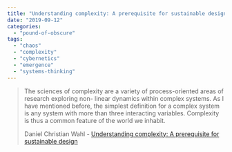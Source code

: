 ```yaml
---
title: "Understanding complexity: A prerequisite for sustainable design"
date: "2019-09-12"
categories: 
  - "pound-of-obscure"
tags: 
  - "chaos"
  - "complexity"
  - "cybernetics"
  - "emergence"
  - "systems-thinking"
---
```


> The sciences of complexity are a variety of process-oriented areas of research exploring non- linear dynamics within complex systems. As I have mentioned before, the simplest definition for a complex system is any system with more than three interacting variables. Complexity is thus a common feature of the world we inhabit.
> 
> Daniel Christian Wahl - [Understanding complexity: A prerequisite for sustainable design](https://medium.com/age-of-awareness/understanding-complexity-a-prerequisite-for-sustainable-design-fd45990e3bd6)
